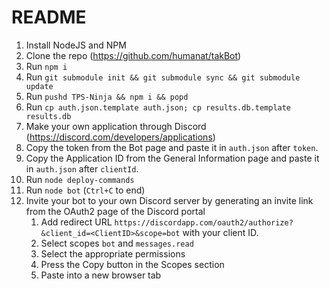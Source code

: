 # README

1.  Install NodeJS and NPM
2.  Clone the repo (<https://github.com/humanat/takBot>)
3.  Run `npm i`
4.  Run `git submodule init && git submodule sync && git submodule update`
5.  Run `pushd TPS-Ninja && npm i && popd`
6.  Run `cp auth.json.template auth.json; cp results.db.template results.db`
7.  Make your own application through Discord (<https://discord.com/developers/applications>)
8.  Copy the token from the Bot page and paste it in `auth.json` after `token`.
9.  Copy the Application ID from the General Information page and paste it in `auth.json` after `clientId`.
10. Run `node deploy-commands`
11. Run `node bot` (`Ctrl+C` to end)
12. Invite your bot to your own Discord server by generating an invite link from the OAuth2 page of the Discord portal
    1.  Add redirect URL `https://discordapp.com/oauth2/authorize?&client_id=<ClientID>&scope=bot` with your client ID.
    2.  Select scopes `bot` and `messages.read`
    3.  Select the appropriate permissions
    4.  Press the Copy button in the Scopes section
    5.  Paste into a new browser tab
